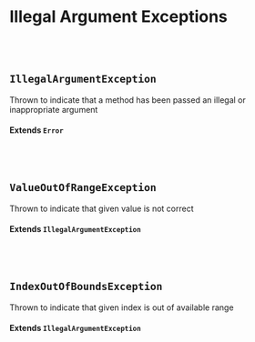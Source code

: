 # Illegal Argument Exceptions

<br><br>

## `IllegalArgumentException`

Thrown to indicate that a method has been passed an illegal or inappropriate argument

#### Extends `Error`

<br><br>

## `ValueOutOfRangeException`

Thrown to indicate that given value is not correct

#### Extends `IllegalArgumentException`

<br><br>

## `IndexOutOfBoundsException`

Thrown to indicate that given index is out of available range

#### Extends `IllegalArgumentException`

<br><br>

